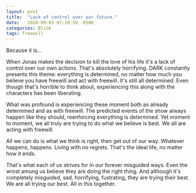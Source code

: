 ```yaml
---
layout: post
title:  "Lack of control over our future."
date:   2020-09-03 07:10:59 -0500
categories: Blink
tags: freewill
---
```


Because it is...

When Jonas makes the decision to kill the love of his life it's a lack of control over our own actions. That's absolutely horrifying. DARK constantly presents this theme: everything is determined, no matter how much you believe you have freewill and act with freewill. It's still all determined. Even though that's horrible to think about, experiencing this along with the characters has been liberating. 

What was profound is experiencing these moment both as already determined and as with freewill. The predicted events of the show always happen like they should, reenforcing everything is determined. Yet moment to moment, we all truly are trying to do what we believe is best. We all are acting with freewill. 

All we can do is what we think is right, then get out of our way. Whatever happens, happens. Living with no regrets. That's the ideal life, no matter how it ends.

That's what each of us strives for in our forever misguided ways. Even the wrost amung us believe they are doing the right thing. And although it's completely misguided, sad, horrifying, fustrating, they are trying their best. We are all trying our best. All in this together.